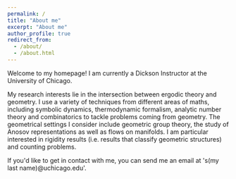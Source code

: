 ```yaml
---
permalink: /
title: "About me"
excerpt: "About me"
author_profile: true
redirect_from: 
  - /about/
  - /about.html
---
```


Welcome to my homepage! I am currently a Dickson Instructor at the University of Chicago.

My research interests lie in the intersection between ergodic theory and geometry. 
I use a variety of techniques from different areas of maths, including symbolic dynamics, thermodynamic formalism, analytic number theory and combinatorics 
to tackle problems coming from geometry.  The geometrical settings I consider include geometric group theory, the study of Anosov representations as well 
as flows on manifolds. I am particular interested in rigidity results (i.e. results that classify geometric structures) and counting problems. 

If you'd like to get in contact with me, you can send me an email at 's(my last name)@uchicago.edu'.
